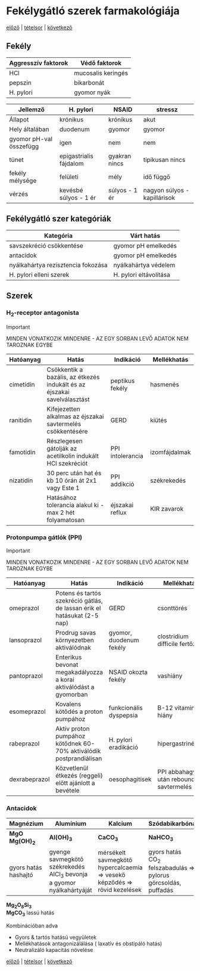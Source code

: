 # Fekélygátló szerek farmakológiája

[előző](link) | [tételsor](0.%20Hattan%20ea%20kidolgozás%20-%20Németh%20Boldizsár.md) | [következő](link)

## Fekély

Aggresszív faktorok | Védő faktorok
--- | ---
HCl | mucosalis keringés
pepszin | bikarbonát
H. pylori | gyomor nyák

Jellemző | H. pylori | NSAID | stressz
--- | --- | --- | ---
Állapot | krónikus | krónikus | akut
Hely általában | duodenum | gyomor | gyomor
gyomor pH-val összefügg | igen | nem | nem
tünet | epigastrialis fájdalom | gyakran nincs | tipikusan nincs
fekély mélysége | felületi | mély | idő függő
vérzés | kevésbé súlyos - 1 ér | súlyos - 1 ér | nagyon súlyos - kapillárisok

## Fekélygátló szer kategóriák

Kategória | Várt hatás
--- | ---
savszekréció csökkentése | gyomor pH emelkedés
antacidok | gyomor pH emelkedés
nyálkahártya rezisztencia fokozása | nyálkahártya védelem
H. pylori elleni szerek | H. pylori eltávolítása

## Szerek

### H<sub>2</sub>-receptor antagonista

> [!IMPORTANT]
> MINDEN VONATKOZIK MINDENRE - AZ EGY SORBAN LEVŐ ADATOK NEM TAROZNAK EGYBE

Hatóanyag | Hatás | Indikáció | Mellékhatás
--- | --- | --- | ---
cimetidin | Csökkentik a bazális, az étkezés indukált és az éjszakai savelválasztást | peptikus fekély | hasmenés
ranitidin | Kifejezetten alkalmas az éjszakai savtermelés csökkentésére | GERD | kiütés
famotidin | Részlegesen gátolják az acetilkolin indukált HCl szekréciót | PPI intolerancia | izomfájdalmak
nizatidin | 30 perc után hat és kb 10 órán át 2x1 vagy Este 1 | PPI addikció | székrekedés
| | Hatásához tolerancia alakul ki - max 2 hét folyamatosan | éjszakai reflux | KIR zavarok

### Protonpumpa gátlók (PPI)

> [!IMPORTANT]
> MINDEN VONATKOZIK MINDENRE - AZ EGY SORBAN LEVŐ ADATOK NEM TAROZNAK EGYBE

Hatóanyag | Hatás | Indikáció | Mellékhatás
--- | --- | --- | ---
omeprazol | Potens és tartós szekréció gátlás, de lassan érik el hatásukat (2-5 nap) | GERD | csonttörés
lansoprazol | Prodrug savas környezetben aktiválódnak | gyomor, duodenum fekély | clostridium difficile fertőzés
pantoprazol | Enterikus bevonat megakadályozza a korai aktiválódást a gyomorban | NSAID okozta fekély | vashiány
esomeprazol | Kovalens kötődés a proton pumpához | funkcionális dyspepsia | B-12 vitamin hiány
rabeprazol | Aktív proton pumpához kötődnek 60-70% aktiválódik postprandiálisan | H. pylori eradikáció | hipergastrinémia
dexrabeprazol | Közvetlenül étkezés (reggeli) előtt ajánlott a bevétele | oesophagitisek | PPI abbahagyás után rebound savtermelés

### Antacidok

Magnézium | Alumínium | Kalcium | Szódabikarbóna
--- | --- | --- | ---
<b>MgO <br> Mg(OH)<sub>2</sub></b> | <b>Al(OH)<sub>3</sub></b> | <b>CaCO<sub>3</sub></b> | <b>NaHCO<sub>3</sub></b>
gyors hatás <br> hashajtó | gyenge savmegkötő <br> székrekedés <br> AlCl<sub>3</sub> bevonja a gyomor nyálkahártyáját | mérsékelt savmegkötő <br> hypercalcaemia ⇒ vesekő képződés ⇒ rövid kezelések | gyors hatás <br> CO<sub>2</sub> felszabadulás ⇒ pylorus görcsoldás, puffadás
<b>Mg<sub>2</sub>O<sub>8</sub>Si<sub>3</sub> <br> MgCO<sub>3</sub></b>
lassú hatás

Kombinációban adva

- Gyors & tartós hatású vegyületek
- Mellékhatások antagonizálálása ( laxatív és obstipáló hatás)
- Neutralizáló kapacitás növelése

[előző](link) | [tételsor](0.%20Hattan%20ea%20kidolgozás%20-%20Németh%20Boldizsár.md) | [következő](link)
